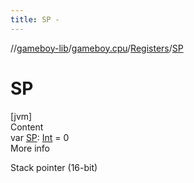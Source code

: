 ```yaml
---
title: SP -
---
```

//[gameboy-lib](../../index.md)/[gameboy.cpu](../index.md)/[Registers](index.md)/[SP](-s-p.md)



# SP  
[jvm]  
Content  
var [SP](-s-p.md): [Int](https://kotlinlang.org/api/latest/jvm/stdlib/kotlin/-int/index.html) = 0  
More info  


Stack pointer (16-bit)

  



